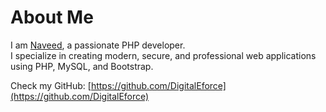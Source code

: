# About Me

I am [Naveed](https://github.com/DigitalEforce), a passionate PHP developer.  
I specialize in creating modern, secure, and professional web applications using PHP, MySQL, and Bootstrap.  

Check my GitHub: [https://github.com/DigitalEforce](https://github.com/DigitalEforce)